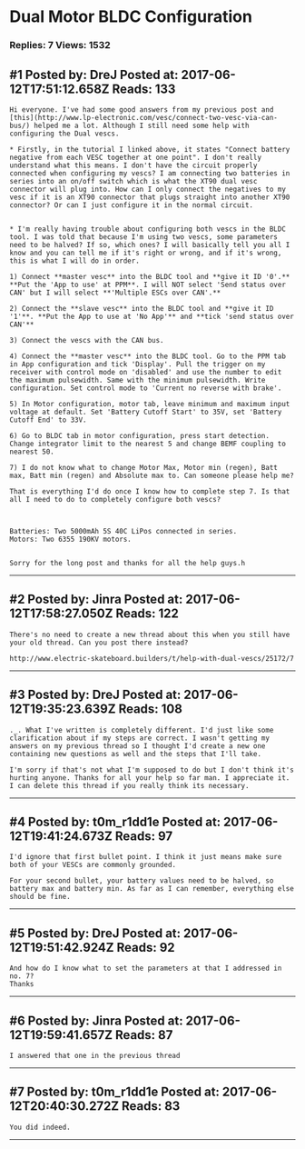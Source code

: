# Dual Motor BLDC Configuration

### Replies: 7 Views: 1532

## \#1 Posted by: DreJ Posted at: 2017-06-12T17:51:12.658Z Reads: 133

```
Hi everyone. I've had some good answers from my previous post and [this](http://www.lp-electronic.com/vesc/connect-two-vesc-via-can-bus/) helped me a lot. Although I still need some help with configuring the Dual vescs.

* Firstly, in the tutorial I linked above, it states "Connect battery negative from each VESC together at one point". I don't really understand what this means. I don't have the circuit properly connected when configuring my vescs? I am connecting two batteries in series into an on/off switch which is what the XT90 dual vesc connector will plug into. How can I only connect the negatives to my vesc if it is an XT90 connector that plugs straight into another XT90 connector? Or can I just configure it in the normal circuit.


* I'm really having trouble about configuring both vescs in the BLDC tool. I was told that because I'm using two vescs, some parameters need to be halved? If so, which ones? I will basically tell you all I know and you can tell me if it's right or wrong, and if it's wrong, this is what I will do in order. 

1) Connect **master vesc** into the BLDC tool and **give it ID '0'.** **Put the 'App to use' at PPM**. I will NOT select 'Send status over CAN' but I will select **'Multiple ESCs over CAN'.**

2) Connect the **slave vesc** into the BLDC tool and **give it ID '1'**. **Put the App to use at 'No App'** and **tick 'send status over CAN'**

3) Connect the vescs with the CAN bus.

4) Connect the **master vesc** into the BLDC tool. Go to the PPM tab in App configuration and tick 'Display'. Pull the trigger on my receiver with control mode on 'disabled' and use the number to edit the maximum pulsewidth. Same with the minimum pulsewidth. Write configuration. Set control mode to 'Current no reverse with brake'.

5) In Motor configuration, motor tab, leave minimum and maximum input voltage at default. Set 'Battery Cutoff Start' to 35V, set 'Battery Cutoff End' to 33V.

6) Go to BLDC tab in motor configuration, press start detection. Change integrator limit to the nearest 5 and change BEMF coupling to nearest 50.

7) I do not know what to change Motor Max, Motor min (regen), Batt max, Batt min (regen) and Absolute max to. Can someone please help me?

That is everything I'd do once I know how to complete step 7. Is that all I need to do to completely configure both vescs? 



Batteries: Two 5000mAh 5S 40C LiPos connected in series.
Motors: Two 6355 190KV motors.


Sorry for the long post and thanks for all the help guys.h
```

---
## \#2 Posted by: Jinra Posted at: 2017-06-12T17:58:27.050Z Reads: 122

```
There's no need to create a new thread about this when you still have your old thread. Can you post there instead?

http://www.electric-skateboard.builders/t/help-with-dual-vescs/25172/7
```

---
## \#3 Posted by: DreJ Posted at: 2017-06-12T19:35:23.639Z Reads: 108

```
._. What I've written is completely different. I'd just like some clarification about if my steps are correct. I wasn't getting my answers on my previous thread so I thought I'd create a new one containing new questions as well and the steps that I'll take.

I'm sorry if that's not what I'm supposed to do but I don't think it's hurting anyone. Thanks for all your help so far man. I appreciate it. I can delete this thread if you really think its necessary.
```

---
## \#4 Posted by: t0m_r1dd1e Posted at: 2017-06-12T19:41:24.673Z Reads: 97

```
I'd ignore that first bullet point. I think it just means make sure both of your VESCs are commonly grounded. 

For your second bullet, your battery values need to be halved, so battery max and battery min. As far as I can remember, everything else should be fine.
```

---
## \#5 Posted by: DreJ Posted at: 2017-06-12T19:51:42.924Z Reads: 92

```
And how do I know what to set the parameters at that I addressed in no. 7?
Thanks
```

---
## \#6 Posted by: Jinra Posted at: 2017-06-12T19:59:41.657Z Reads: 87

```
I answered that one in the previous thread
```

---
## \#7 Posted by: t0m_r1dd1e Posted at: 2017-06-12T20:40:30.272Z Reads: 83

```
You did indeed.
```

---
